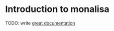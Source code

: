 # Introduction to monalisa

TODO: write [great documentation](http://jacobian.org/writing/great-documentation/what-to-write/)
